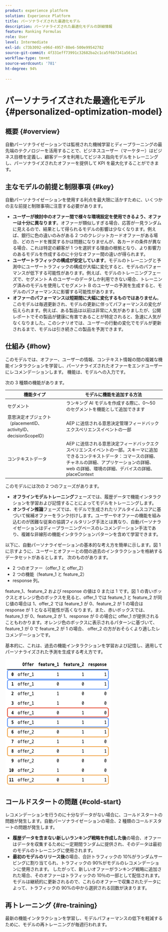 ```yaml
---
product: experience platform
solution: Experience Platform
title: パーソナライズされた最適化モデル
description: パーソナライズされた最適化モデルの詳細情報
feature: Ranking Formulas
role: User
level: Intermediate
exl-id: c73b3092-e96d-4957-88e6-500e99542782
source-git-commit: 4f331eff73991c32682ba2c1ca5f6b7341a561e1
workflow-type: tm+mt
source-wordcount: '781'
ht-degree: 94%

---
```


# パーソナライズされた最適化モデル {#personalized-optimization-model}

## 概要 {#overview}

自動パーソナライゼーションでは監視された機械学習とディープラーニングの最先端のテクノロジーを活用することで、ビジネスユーザー（マーケター）はビジネス目標を定義し、顧客データを利用してビジネス指向モデルをトレーニングし、パーソナライズされたオファーを提供して KPI を最大化することができます。

## 主なモデルの前提と制限事項 {#key}

自動パーソナライゼーションを使用する利点を最大限に活かすために、いくつかの主な前提と制限事項に注意する必要があります。

* **ユーザーが検討中のオファー間で様々な環境設定を使用できるよう、オファーは十分に異なります**。オファーが類似しすぎる場合、応答が一見ランダムに見えるので、結果として得られるモデルの影響は少なくなります。例えば、銀行に色の違いのみがある 2 つのクレジットカードオファーがある場合、どのカードを推奨するかは問題になりませんが、各カードの条件が異なる場合、これは特定の顧客が 1 つを選択する理由の根拠となり、より影響力のあるモデルを作成するのに十分なオファー間の違いが得られます。
* **ユーザートラフィックの構成が安定しています**。モデルのトレーニングと予測中にユーザートラフィックの構成が大幅に変化すると、モデルのパフォーマンスが低下する可能性があります。例えば、モデルのトレーニングフェーズで、セグメント A のユーザーのデータしか利用できない場合、トレーニング済みのモデルを使用してセグメント B のユーザーの予測を生成すると、モデルのパフォーマンスに影響する可能性があります。
* **オファーのパフォーマンスは短期間に大幅に変化するものではありません**。このモデルは毎週更新され、モデルの更新に伴ってパフォーマンスの変化が伝えられます。例えば、ある製品は以前は非常に人気がありましたが、公開レポートでその製品が健康に有害であることが特定されると、急速に人気がなくなりました。このシナリオでは、ユーザーの行動の変化でモデルが更新されるまで、モデルは引き続きこの製品を予測できます。

## 仕組み {#how}

このモデルでは、オファー、ユーザーの情報、コンテキスト情報の間の複雑な機能インタラクションを学習し、パーソナライズされたオファーをエンドユーザーにレコメンデーションします。 機能は、モデルへの入力です。

次の 3 種類の機能があります。

| 機能タイプ | モデルに機能を追加する方法 |
|--------------|----------------------------|
| セグメント | ランキング AI モデルを作成する際に、0～50 のセグメントを機能として追加できます |
| 意思決定オブジェクト（placementID、activityID、decisionScopeID） | AEP に送信される意思決定管理フィードバックエクスペリエンスイベントの一部 |
| コンテキストデータ | AEP に送信される意思決定フィードバックエクスペリエンスイベントの一部。スキーマに追加できるコンテキストデータ：コマースの詳細、チャネルの詳細、アプリケーションの詳細、web の詳細、環境の詳細、デバイスの詳細、placeContext |

このモデルには次の 2 つのフェーズがあります。

* **オフラインモデルトレーニング**&#x200B;フェーズでは、履歴データで機能インタラクションを学習および記憶することによってモデルをトレーニングします。
* **オンライン推論**&#x200B;フェーズでは、モデルで生成されたリアルタイムスコアに基づいて候補オファーをランク付けします。ユーザーやオファーの機能を組み込むのが困難な従来の協調フィルタリング手法とは異なり、自動パーソナライゼーションはディープラーニングベースのレコメンデーション手法であり、複雑な非線形の機能インタラクションパターンを含めて学習できます。

以下に、自動パーソナライゼーションの基本的な考え方を簡単に示します。図 1 に示すように、ユーザーとオファーとの間の過去のインタラクションを格納するデータセットがあるとします。 次のものがあります。
* 2 つのオファー（offer_1 と offer_2）
* 2 つの機能（feature_1 と feature_2）
* response 列。

feature_1、feature_2 および response の値は 0 または 1 です。図 1 の青いボックスとオレンジ色のボックスを見ると、offer_1 では feature_1 と feature_2 が同じ値の場合は 1、offer_2 では feature_1 が 0、feature_2 が 1 の場合は response が 1 となる可能性が高くなります。また、赤いボックスでは、feature_1 が 0、feature_2 が 1、response が 0 の場合に offer_1 が提供されることもわかります。オレンジ色のボックスに表示されるパターンに基づいて、 feature_1 が 0 で feature_2 が 1 の場合、 offer_2 の方がおそらくより適したレコメンデーションです。

基本的に、これは、過去の機能インタラクションを学習および記憶し、適用してパーソナライズされた予測を生成する考え方です。

![](../assets/perso-ranking-schema.png)

## コールドスタートの問題 {#cold-start}

レコメンデーションを行うのに十分なデータがない場合に、コールドスタートの問題が発生します。自動パーソナライゼーションの場合、2 種類のコールドスタートの問題が発生します。

* **履歴データを含まない新しいランキング戦略を作成した後**&#x200B;の場合、オファーはデータを収集するために一定期間ランダムに提供され、そのデータは最初のモデルのトレーニングに使用されます。
* **最初のモデルのリリース後**&#x200B;の場合、合計トラフィックの 10%がランダムサービングに割り当てられ、トラフィックの 90%がモデルのレコメンデーションに使用されます。 したがって、新しいオファーがランキング戦略に追加された場合、そのオファーはトラフィックの 10％の一部として配信されます。モデルは継続的に更新されるので、これらのオファーで収集されたデータによって、トラフィックの 90%の中から選択される回数が決まります。

## 再トレーニング {#re-training}

最新の機能インタラクションを学習し、モデルパフォーマンスの低下を軽減するために、モデルの再トレーニングが毎週行われます。
